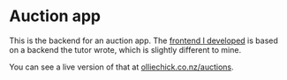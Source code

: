 # Auction app

This is the backend for an auction app. The [frontend I developed](https://github.com/olliechick/auctions-frontend) is based on a backend the tutor wrote, which is slightly different to mine.

You can see a live version of that at [olliechick.co.nz/auctions](http://olliechick.co.nz/auctions).
